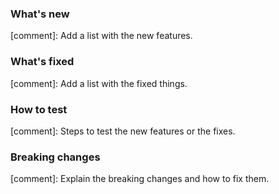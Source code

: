 ### What's new

[comment]: Add a list with the new features.

### What's fixed

[comment]: Add a list with the fixed things.

### How to test

[comment]: Steps to test the new features or the fixes.

### Breaking changes

[comment]: Explain the breaking changes and how to fix them.
